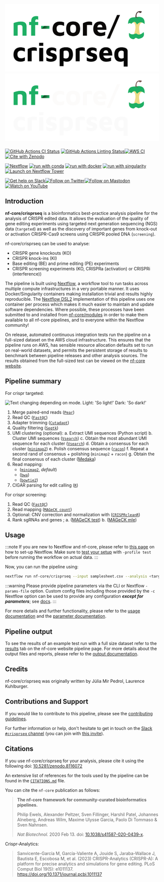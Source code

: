 # ![nf-core/crisprseq](docs/images/nf-core-crisprseq_logo_light.png#gh-light-mode-only) ![nf-core/crisprseq](docs/images/nf-core-crisprseq_logo_dark.png#gh-dark-mode-only)

[![GitHub Actions CI Status](https://github.com/nf-core/crisprseq/workflows/nf-core%20CI/badge.svg)](https://github.com/nf-core/crisprseq/actions?query=workflow%3A%22nf-core+CI%22)
[![GitHub Actions Linting Status](https://github.com/nf-core/crisprseq/workflows/nf-core%20linting/badge.svg)](https://github.com/nf-core/crisprseq/actions?query=workflow%3A%22nf-core+linting%22)[![AWS CI](https://img.shields.io/badge/CI%20tests-full%20size-FF9900?labelColor=000000&logo=Amazon%20AWS)](https://nf-co.re/crisprseq/results)[![Cite with Zenodo](http://img.shields.io/badge/DOI-10.5281/zenodo.XXXXXXX-1073c8?labelColor=000000)](https://doi.org/10.5281/zenodo.XXXXXXX)

[![Nextflow](https://img.shields.io/badge/nextflow%20DSL2-%E2%89%A523.04.0-23aa62.svg)](https://www.nextflow.io/)
[![run with conda](http://img.shields.io/badge/run%20with-conda-3EB049?labelColor=000000&logo=anaconda)](https://docs.conda.io/en/latest/)
[![run with docker](https://img.shields.io/badge/run%20with-docker-0db7ed?labelColor=000000&logo=docker)](https://www.docker.com/)
[![run with singularity](https://img.shields.io/badge/run%20with-singularity-1d355c.svg?labelColor=000000)](https://sylabs.io/docs/)
[![Launch on Nextflow Tower](https://img.shields.io/badge/Launch%20%F0%9F%9A%80-Nextflow%20Tower-%234256e7)](https://tower.nf/launch?pipeline=https://github.com/nf-core/crisprseq)

[![Get help on Slack](http://img.shields.io/badge/slack-nf--core%20%23crisprseq-4A154B?labelColor=000000&logo=slack)](https://nfcore.slack.com/channels/crisprseq)[![Follow on Twitter](http://img.shields.io/badge/twitter-%40nf__core-1DA1F2?labelColor=000000&logo=twitter)](https://twitter.com/nf_core)[![Follow on Mastodon](https://img.shields.io/badge/mastodon-nf__core-6364ff?labelColor=FFFFFF&logo=mastodon)](https://mstdn.science/@nf_core)[![Watch on YouTube](http://img.shields.io/badge/youtube-nf--core-FF0000?labelColor=000000&logo=youtube)](https://www.youtube.com/c/nf-core)

## Introduction

**nf-core/crisprseq** is a bioinformatics best-practice analysis pipeline for the analysis of CRISPR edited data. It allows the evaluation of the quality of gene editing experiments using targeted next generation sequencing (NGS) data (`targeted`) as well as the discovery of important genes from knock-out or activation CRISPR-Cas9 screens using CRISPR pooled DNA (`screening`).

nf-core/crisprseq can be used to analyse:

- CRISPR gene knockouts (KO)
- CRISPR knock-ins (KI)
- Base editing (BE) and prime editing (PE) experiments
- CRISPR screening experiments (KO, CRISPRa (activation) or CRISPRi (interference))

The pipeline is built using [Nextflow](https://www.nextflow.io), a workflow tool to run tasks across multiple compute infrastructures in a very portable manner. It uses Docker/Singularity containers making installation trivial and results highly reproducible. The [Nextflow DSL2](https://www.nextflow.io/docs/latest/dsl2.html) implementation of this pipeline uses one container per process which makes it much easier to maintain and update software dependencies. Where possible, these processes have been submitted to and installed from [nf-core/modules](https://github.com/nf-core/modules) in order to make them available to all nf-core pipelines, and to everyone within the Nextflow community!

On release, automated continuous integration tests run the pipeline on a full-sized dataset on the AWS cloud infrastructure. This ensures that the pipeline runs on AWS, has sensible resource allocation defaults set to run on real-world datasets, and permits the persistent storage of results to benchmark between pipeline releases and other analysis sources. The results obtained from the full-sized test can be viewed on the [nf-core website](https://nf-co.re/crisprseq/results).

## Pipeline summary

For crispr targeted:

<picture>
  <source media="(prefers-color-scheme: dark)" srcset="https://raw.githubusercontent.com/nf-core/crisprseq/dev/docs/images/crisprseq_targeted_metro_map_dark.png">
  <img alt="Text changing depending on mode. Light: 'So light!' Dark: 'So dark!'" src="https://raw.githubusercontent.com/nf-core/crisprseq/dev/docs/images/crisprseq_targeted_metro_map.png">
</picture>

1. Merge paired-end reads ([`Pear`](https://cme.h-its.org/exelixis/web/software/pear/doc.html))
2. Read QC ([`FastQC`](https://www.bioinformatics.babraham.ac.uk/projects/fastqc/))
3. Adapter trimming ([`Cutadapt`](http://dx.doi.org/10.14806/ej.17.1.200))
4. Quality filtering ([`Seqtk`](https://github.com/lh3/seqtk))
5. UMI clustering (optional):
   a. Extract UMI sequences (Python script)
   b. Cluster UMI sequences ([`Vsearch`](https://github.com/torognes/vsearch))
   c. Obtain the most abundant UMI sequence for each cluster ([`Vsearch`](https://github.com/torognes/vsearch))
   d. Obtain a consensus for each cluster ([`minimap2`](https://github.com/lh3/minimap2))
   e. Polish consensus sequence ([`racon`](https://github.com/lbcb-sci/racon))
   f. Repeat a second rand of consensus + polishing (`minimap2` + `racon`)
   g. Obtain the final consensus of each cluster ([Medaka](https://nanoporetech.github.io/medaka/index.html))
6. Read mapping:
   - ([`minimap2`](https://github.com/lh3/minimap2), _default_)
   - ([`bwa`](http://bio-bwa.sourceforge.net/))
   - ([`bowtie2`](http://bowtie-bio.sourceforge.net/bowtie2/index.shtml))
7. CIGAR parsing for edit calling ([`R`](https://www.r-project.org/))

For crispr screening:

1. Read QC ([`FastQC`](https://www.bioinformatics.babraham.ac.uk/projects/fastqc/))
2. Read mapping ([`MAGeCK count`](https://sourceforge.net/p/mageck/wiki/usage/#count))
3. Optional: CNV correction and normalization with ([`CRISPRcleanR`](https://github.com/francescojm/CRISPRcleanR))
4. Rank sgRNAs and genes ;
   a. ([MAGeCK test](https://sourceforge.net/p/mageck/wiki/usage/#test))
   b. ([MAGeCK mle](https://sourceforge.net/p/mageck/wiki/Home/#mle))

## Usage

:::note
If you are new to Nextflow and nf-core, please refer to [this page](https://nf-co.re/docs/usage/installation) on how
to set-up Nextflow. Make sure to [test your setup](https://nf-co.re/docs/usage/introduction#how-to-run-a-pipeline)
with `-profile test` before running the workflow on actual data.
:::

<!-- TODO nf-core: Describe the minimum required steps to execute the pipeline, e.g. how to prepare samplesheets.
     Explain what rows and columns represent. For instance (please edit as appropriate):

First, prepare a samplesheet with your input data that looks as follows:

`samplesheet.csv`:

```csv
sample,fastq_1,fastq_2,reference,protospacer,template
SAMPLE1,SAMPLE1_R1.fastq.gz,SAMPLE1_R2.fastq.gz,ACTG,ACTG,ACTG
```

or

`samplesheet.csv`:

```csv
sample,fastq_1,fastq_2,condition
SAMPLE1,SAMPLE1_R1.fastq.gz,SAMPLE1_R2.fastq.gz,control
```

For more details on how to build a sample sheet, please refer to the [usage documentation](https://nf-co.re/crisprseq/usage)

-->

Now, you can run the pipeline using:

```bash
nextflow run nf-core/crisprseq --input samplesheet.csv --analysis <targeted/screening> --outdir <OUTDIR> -profile <docker/singularity/podman/shifter/charliecloud/conda/institute>
```

:::warning
Please provide pipeline parameters via the CLI or Nextflow `-params-file` option. Custom config files including those
provided by the `-c` Nextflow option can be used to provide any configuration _**except for parameters**_;
see [docs](https://nf-co.re/usage/configuration#custom-configuration-files).
:::

For more details and further functionality, please refer to the [usage documentation](https://nf-co.re/crisprseq/usage) and the [parameter documentation](https://nf-co.re/crisprseq/parameters).

## Pipeline output

To see the results of an example test run with a full size dataset refer to the [results](https://nf-co.re/crisprseq/results) tab on the nf-core website pipeline page.
For more details about the output files and reports, please refer to the
[output documentation](https://nf-co.re/crisprseq/output).

## Credits

nf-core/crisprseq was originally written by Júlia Mir Pedrol, Laurence Kuhlburger.

<!--We thank the following people for their extensive assistance in the development of this pipeline:

 TODO nf-core: If applicable, make list of people who have also contributed -->

## Contributions and Support

If you would like to contribute to this pipeline, please see the [contributing guidelines](.github/CONTRIBUTING.md).

For further information or help, don't hesitate to get in touch on the [Slack `#crisprseq` channel](https://nfcore.slack.com/channels/crisprseq) (you can join with [this invite](https://nf-co.re/join/slack)).

## Citations

If you use nf-core/crisprseq for your analysis, please cite it using the following doi: [10.5281/zenodo.8116072](https://doi.org/10.5281/zenodo.8116072)

An extensive list of references for the tools used by the pipeline can be found in the [`CITATIONS.md`](CITATIONS.md) file.

You can cite the `nf-core` publication as follows:

> **The nf-core framework for community-curated bioinformatics pipelines.**
>
> Philip Ewels, Alexander Peltzer, Sven Fillinger, Harshil Patel, Johannes Alneberg, Andreas Wilm, Maxime Ulysse Garcia, Paolo Di Tommaso & Sven Nahnsen.
>
> _Nat Biotechnol._ 2020 Feb 13. doi: [10.1038/s41587-020-0439-x](https://dx.doi.org/10.1038/s41587-020-0439-x).

Crispr-Analytics:

> Sanvicente-García M, García-Valiente A, Jouide S, Jaraba-Wallace J, Bautista E, Escobosa M, et al. (2023)
> CRISPR-Analytics (CRISPR-A): A platform for precise analytics and simulations for gene editing. PLoS Comput Biol 19(5): e1011137. https://doi.org/10.1371/journal.pcbi.1011137
